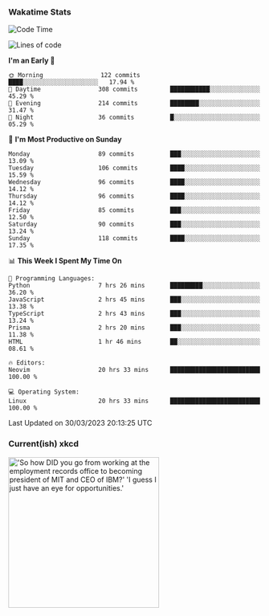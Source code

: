 ### Wakatime Stats
<!--START_SECTION:waka-->
![Code Time](http://img.shields.io/badge/Code%20Time-1%2C539%20hrs%2027%20mins-blue)

![Lines of code](https://img.shields.io/badge/From%20Hello%20World%20I%27ve%20Written-487.9%20thousand%20lines%20of%20code-blue)

**I'm an Early 🐤** 

```text
🌞 Morning                122 commits         ████░░░░░░░░░░░░░░░░░░░░░   17.94 % 
🌆 Daytime                308 commits         ███████████░░░░░░░░░░░░░░   45.29 % 
🌃 Evening                214 commits         ████████░░░░░░░░░░░░░░░░░   31.47 % 
🌙 Night                  36 commits          █░░░░░░░░░░░░░░░░░░░░░░░░   05.29 % 
```
📅 **I'm Most Productive on Sunday** 

```text
Monday                   89 commits          ███░░░░░░░░░░░░░░░░░░░░░░   13.09 % 
Tuesday                  106 commits         ████░░░░░░░░░░░░░░░░░░░░░   15.59 % 
Wednesday                96 commits          ████░░░░░░░░░░░░░░░░░░░░░   14.12 % 
Thursday                 96 commits          ████░░░░░░░░░░░░░░░░░░░░░   14.12 % 
Friday                   85 commits          ███░░░░░░░░░░░░░░░░░░░░░░   12.50 % 
Saturday                 90 commits          ███░░░░░░░░░░░░░░░░░░░░░░   13.24 % 
Sunday                   118 commits         ████░░░░░░░░░░░░░░░░░░░░░   17.35 % 
```


📊 **This Week I Spent My Time On** 

```text
💬 Programming Languages: 
Python                   7 hrs 26 mins       █████████░░░░░░░░░░░░░░░░   36.20 % 
JavaScript               2 hrs 45 mins       ███░░░░░░░░░░░░░░░░░░░░░░   13.38 % 
TypeScript               2 hrs 43 mins       ███░░░░░░░░░░░░░░░░░░░░░░   13.24 % 
Prisma                   2 hrs 20 mins       ███░░░░░░░░░░░░░░░░░░░░░░   11.38 % 
HTML                     1 hr 46 mins        ██░░░░░░░░░░░░░░░░░░░░░░░   08.61 % 

🔥 Editors: 
Neovim                   20 hrs 33 mins      █████████████████████████   100.00 % 

💻 Operating System: 
Linux                    20 hrs 33 mins      █████████████████████████   100.00 % 
```


 Last Updated on 30/03/2023 20:13:25 UTC
<!--END_SECTION:waka-->

### Current(ish) xkcd
<a id="xkcd-a" title="'So how DID you go from working at the employment records office to becoming president of MIT and CEO of IBM?' 'I guess I just have an eye for opportunities.'" href="https://www.xkcd.com" target="_blank">
        <img align="center" id="xkcd-img" src="https://imgs.xkcd.com/comics/qualifications.png" alt="'So how DID you go from working at the employment records office to becoming president of MIT and CEO of IBM?' 'I guess I just have an eye for opportunities.'" height=300 />
</a>
